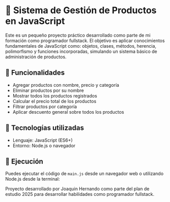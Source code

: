 # 🛒 Sistema de Gestión de Productos en JavaScript

Este es un pequeño proyecto práctico desarrollado como parte de mi formación como programador fullstack. El objetivo es aplicar conocimientos fundamentales de JavaScript como: objetos, clases, métodos, herencia, polimorfismo y funciones incorporadas, simulando un sistema básico de administración de productos.

## 🚀 Funcionalidades

- Agregar productos con nombre, precio y categoría
- Eliminar productos por su nombre
- Mostrar todos los productos registrados
- Calcular el precio total de los productos
- Filtrar productos por categoría
- Aplicar descuento general sobre todos los productos

## 🧠 Tecnologías utilizadas

- Lenguaje: JavaScript (ES6+)
- Entorno: Node.js o navegador

## 🧪 Ejecución

Puedes ejecutar el código de `main.js` desde un navegador web o utilizando Node.js desde la terminal:

Proyecto desarrollado por Joaquin Hernando como parte del plan de estudio 2025 para desarrollar habilidades como programador fullstack.